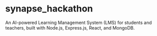 # synapse_hackathon
An AI-powered Learning Management System (LMS) for students and teachers, built with Node.js, Express.js, React, and MongoDB.
